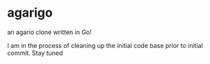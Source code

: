 # agarigo
an agario clone written in Go!

I am in the process of cleaning up the initial code base prior to initial commit. Stay tuned
